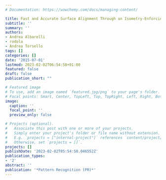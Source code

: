 ```yaml
---
# Documentation: https://wowchemy.com/docs/managing-content/

title: Fast and Accurate Surface Alignment Through an Isometry-Enforcing Game
subtitle: ''
summary: ''
authors:
- Andrea Albarelli
- rodola
- Andrea Torsello
tags: []
categories: []
date: '2015-07-01'
lastmod: 2023-02-02T06:54:58+01:00
featured: false
draft: false
publication_short: ""

# Featured image
# To use, add an image named `featured.jpg/png` to your page's folder.
# Focal points: Smart, Center, TopLeft, Top, TopRight, Left, Right, BottomLeft, Bottom, BottomRight.
image:
  caption: ''
  focal_point: ''
  preview_only: false

# Projects (optional).
#   Associate this post with one or more of your projects.
#   Simply enter your project's folder or file name without extension.
#   E.g. `projects = ["internal-project"]` references `content/project/deep-learning/index.md`.
#   Otherwise, set `projects = []`.
projects: []
publishDate: '2023-02-02T05:54:58.046552Z'
publication_types:
- '2'
abstract: ''
publication: '*Pattern Recognition (PR)*'
---
```

